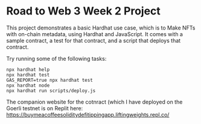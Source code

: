 # Road to Web 3 Week 2 Project

This project demonstrates a basic Hardhat use case, which is to Make NFTs with on-chain metadata, using Hardhat and JavaScript. It comes with a sample contract, a test for that contract, and a script that deploys that contract.

Try running some of the following tasks:

```shell
npx hardhat help
npx hardhat test
GAS_REPORT=true npx hardhat test
npx hardhat node
npx hardhat run scripts/deploy.js
```

The companion website for the cotnract (which I have deployed on the Goerli testnet is on Replit here: https://buymeacoffeesoliditydefitippingapp.liftingweights.repl.co/
